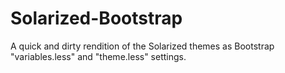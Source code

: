 Solarized-Bootstrap
===================

A quick and dirty rendition of the Solarized themes as Bootstrap "variables.less" and "theme.less" settings.
